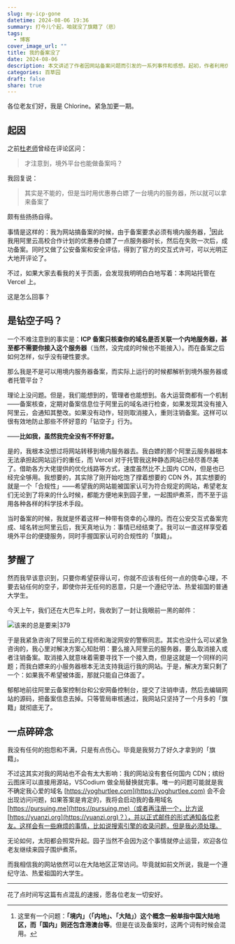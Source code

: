 ```yaml
---
slug: my-icp-gone
datetime: 2024-08-06 19:36
summary: 打今儿个起，咱就没了旗籍了（悲）
tags:
  - 博客
cover_image_url: ""
title: 我的备案没了
date: 2024-08-06
description: 本文讲述了作者因网站备案问题而引发的一系列事件和感想。起初，作者利用优惠券在境内服务器上完成网站备案，但是网站实际托管在Vercel上。但后来收到阿里云的核查和整改通知。面对这一情况，作者选择了注销备案，并分享了这一过程中的无奈和继续网站运营的打算。
categories: 百草园
draft: false
share: true
---
```

各位老友们好，我是 Chlorine。紧急加更一期。

## 起因

之前[杜老师](https://dusays.com)曾经在评论区问：

> 才注意到，境外平台也能做备案吗？

我回复说：

> 其实是不能的，但是当时用优惠券白嫖了一台境内的服务器，所以就可以拿来备案了

颇有些扬扬自得。

事情是这样的：我为网站搞备案的时候，由于备案要求必须有境内服务器，[^1]因此我用阿里云高校合作计划的优惠券白嫖了一点服务器时长，然后在失败一次后，成功备案。同时又做了公安备案和安全评估，得到了官方的交互式许可，可以光明正大地开评论了。

不过，如果大家去看我的关于页面，会发现我明明白白地写着：本网站托管在 Vercel 上。

这是怎么回事？

## 是钻空子吗？

一个不难注意到的事实是：**ICP 备案只核查你的域名是否关联一个内地服务器，甚至都不需要你接入这个服务器**（当然，没完成的时候也不能接入）。而在备案之后如何怎样，似乎没有硬性要求。

那么我是不是可以用境内服务器备案，而实际上运行的时候都解析到境外服务器或者托管平台？

理论上没问题。但是，我们能想到的，管理者也能想到。各大运营商都有一个机制——备案核查，定期对备案信息位于阿里云的域名进行检查，如果发现其没有接入阿里云，会通知其整改。如果没有动作，轻则取消接入，重则注销备案。这样可以很有效地防止那些不怀好意的「钻空子」行为。

——**比如我，虽然我完全没有不怀好意。**

是的，我根本没想过将网站转移到境内服务器去。我白嫖的那个阿里云服务器根本无法承担起网站运行的重任，而 Vercel 对于托管我这种静态网站已经尽善尽美了。借助各方大佬提供的优化线路等方式，速度虽然比不上国内 CDN，但是也已经完全够用。我想要的，其实除了刚开始吃饱了撑着想要的 CDN 外，其实想要的就是一个「合规性」——希望我的网站能被国家认可为符合规定的网站，希望老友们无论到了将来的什么时候，都能方便地来到园子里，一起围炉煮茶，而不至于运用各种各样的科学技术手段。

当时备案的时候，我就是怀着这样一种带有侥幸的心理的。而在公安交互式备案完成、域名转出阿里云后，我天真地认为：事情已经结束了。我可以一直这样享受着境外平台的便捷服务，同时手握国家认可的合规性的「旗籍」。

## 梦醒了

然而我早该意识到，只要你希望获得认可，你就不应该有任何一点的侥幸心理，不要去钻任何的空子，即使你并无任何的恶意，只是一个遵纪守法、热爱祖国的普通大学生。

今天上午，我们还在大巴车上时，我收到了一封让我眼前一黑的邮件：

![该来的总是要来|379](https://img.clnya.fun/IMG-20240806190831.avif)

于是我紧急咨询了阿里云的工程师和海淀网安的警察同志。其实也没什么可以紧急咨询的，我心里对解决方案心知肚明：要么接入阿里云的服务器，要么取消接入或者注销备案。取消接入就意味着需要寻找下一个接入商，但是这就是一个同样的问题；而我白嫖来的小服务器根本无法支持我运行我的网站。于是，解决方案只剩了一个：如果我不希望被体面，那就只能自己体面了。

郁郁地前往阿里云备案控制台和公安网备控制台，提交了注销申请，然后去编辑网站的源码，把备案信息去掉。只等管局审核通过，我网站只坚持了一个月多的「旗籍」就彻底无了。

## 一点碎碎念

我没有任何的抱怨和不满，只是有点伤心。毕竟是我努力了好久才拿到的「旗籍」。

不过这其实对我的网站也不会有太大影响：我的网站没有套任何国内 CDN；缤纷云图床可以直接用源站，VSCodium 做全局替换就完事。唯一的问题可能就是我不确定我心爱的域名 [https://yoghurtlee.com](https://yoghurtlee.com) 会不会出现访问问题，如果答案是肯定的，我将会启动我的备用域名 [https://pursuing.me](https://pursuing.me)（或者再注册一个，比方说 [https://yuanzi.org](https://yuanzi.org)？），并以正式邮件的形式通知各位老友。这样会有一些麻烦的事情，比如说搜索引擎的收录问题，但是我必须处理。

无论如何，太阳都会照常升起。园子当然不会因为这个事情就停止运营，欢迎各位老友继续来园子围炉煮茶。

而我相信我的网站依然可以在大陆地区正常访问。毕竟就如前文所说，我是一个遵纪守法、热爱祖国的大学生。

---

花了点时间写这篇有点混乱的速报，愿各位老友一切安好。

[^1]: 这里有一个问题：**「境内」（「内地」、「大陆」）这个概念一般单指中国大陆地区，而「国内」则还包含港澳台等**。但是在谈及备案时，这两个词有时候会混用。
